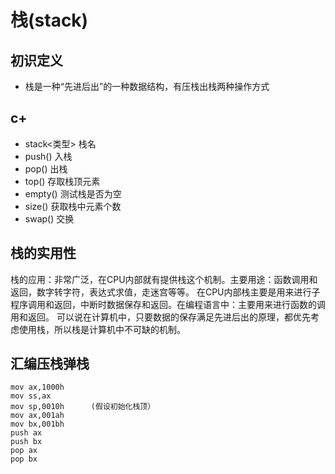 # 栈(stack)
## 初识定义
+ 栈是一种“先进后出”的一种数据结构，有压栈出栈两种操作方式

## c+
+ stack<类型> 栈名
+ push() 入栈
+ pop() 出栈
+ top() 存取栈顶元素
+ empty() 测试栈是否为空
+ size() 获取栈中元素个数
+ swap() 交换

## 栈的实用性
栈的应用：非常广泛，在CPU内部就有提供栈这个机制。主要用途：函数调用和返回，数字转字符，表达式求值，走迷宫等等。
在CPU内部栈主要是用来进行子程序调用和返回，中断时数据保存和返回。在编程语言中：主要用来进行函数的调用和返回。
可以说在计算机中，只要数据的保存满足先进后出的原理，都优先考虑使用栈，所以栈是计算机中不可缺的机制。 

## 汇编压栈弹栈

	mov ax,1000h
	mov ss,ax
	mov sp,0010h      (假设初始化栈顶）
	mov ax,001ah
	mov bx,001bh
	push ax
	push bx
	pop ax
	pop bx

     